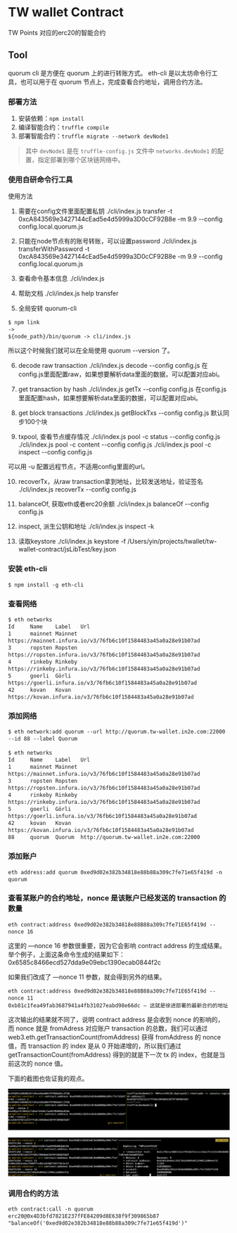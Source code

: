 # TW wallet Contract
TW Points 对应的erc20的智能合约

## Tool
quorum cli 是方便在 quorum 上的进行转账方式。
eth-cli 是以太坊命令行工具，也可以用于在 quorum 节点上，完成查看合约地址，调用合约方法。

### 部署方法
1. 安装依赖：`npm install`
2. 编译智能合约：`truffle compile`
3. 部署智能合约：`truffle migrate --network devNode1`
> 其中 `devNode1` 是在 `truffle-config.js` 文件中 `networks.devNode1` 的配置，指定部署到哪个区块链网络中。

### 使用自研命令行工具

使用方法
1. 需要在config文件里面配置私钥
./cli/index.js transfer -t 0xcA843569e3427144cEad5e4d5999a3D0cCF92B8e -m 9.9 --config config.local.quorum.js 

2. 只能在node节点有的账号转账，可以设置password
./cli/index.js transferWithPassword -t 0xcA843569e3427144cEad5e4d5999a3D0cCF92B8e -m 9.9 --config config.local.quorum.js 

3. 查看命令基本信息
./cli/index.js

4. 帮助文档
./cli/index.js help transfer 

5. 全局安转 quorum-cli
```
$ npm link
->
${node_path}/bin/quorum -> cli/index.js
```
所以这个时候我们就可以在全局使用 quorum --version 了。

6. decode raw transaction
./cli/index.js decode --config config.js
在config.js里面配置raw，如果想要解析data里面的数据，可以配置对应abi。

7. get transaction by hash
./cli/index.js getTx --config config.js
在config.js里面配置hash，如果想要解析data里面的数据，可以配置对应abi。

8. get block transactions
./cli/index.js getBlockTxs --config config.js 
默认同步100个块

9. txpool, 查看节点缓存情况
 ./cli/index.js pool -c status --config config.js 
 ./cli/index.js pool -c content --config config.js 
 ./cli/index.js pool -c inspect --config config.js 

可以用 -u 配置远程节点，不适用config里面的url。

10. recoverTx，从raw transaction拿到地址，比较发送地址，验证签名
./cli/index.js recoverTx --config config.js

11. balanceOf, 获取eth或者erc20余额
./cli/index.js balanceOf --config config.js

12. inspect, 派生公钥和地址
./cli/index.js inspect -k <privateKey> 

13. 读取keystore
 ./cli/index.js keystore -f /Users/yin/projects/twallet/tw-wallet-contract/jsLibTest/key.json


### 安装 eth-cli
```
$ npm install -g eth-cli
```

### 查看网络
```
$ eth networks 
Id     Name    Label   Url
1      mainnet Mainnet https://mainnet.infura.io/v3/76fb6c10f1584483a45a0a28e91b07ad
3      ropsten Ropsten https://ropsten.infura.io/v3/76fb6c10f1584483a45a0a28e91b07ad
4      rinkeby Rinkeby https://rinkeby.infura.io/v3/76fb6c10f1584483a45a0a28e91b07ad
5      goerli  Görli   https://goerli.infura.io/v3/76fb6c10f1584483a45a0a28e91b07ad
42     kovan   Kovan   https://kovan.infura.io/v3/76fb6c10f1584483a45a0a28e91b07ad
```

### 添加网络
```
$ eth network:add quorum --url http://quorum.tw-wallet.in2e.com:22000 --id 88 --label Quorum

$ eth networks                                                                                                          
Id     Name    Label   Url
1      mainnet Mainnet https://mainnet.infura.io/v3/76fb6c10f1584483a45a0a28e91b07ad
3      ropsten Ropsten https://ropsten.infura.io/v3/76fb6c10f1584483a45a0a28e91b07ad
4      rinkeby Rinkeby https://rinkeby.infura.io/v3/76fb6c10f1584483a45a0a28e91b07ad
5      goerli  Görli   https://goerli.infura.io/v3/76fb6c10f1584483a45a0a28e91b07ad
42     kovan   Kovan   https://kovan.infura.io/v3/76fb6c10f1584483a45a0a28e91b07ad
88     quorum  Quorum  http://quorum.tw-wallet.in2e.com:22000
```

### 添加账户
```
eth address:add quorum 0xed9d02e382b34818e88b88a309c7fe71e65f419d -n quorum
```

### 查看某账户的合约地址，nonce 是该账户已经发送的 transaction 的数量
```
eth contract:address 0xed9d02e382b34818e88B88a309c7fe71E65f419d --nonce 16
```

这里的 —nonce 16 参数很重要，因为它会影响 contract address 的生成结果。举个例子，上面这条命令生成的结果如下：
0x6585c8466ecd527dda9e09ebc1390ecab0844f2c

如果我们改成了 —nonce 11 参数，就会得到另外的结果。
```
eth contract:address 0xed9d02e382b34818e88B88a309c7fe71E65f419d --nonce 11
0xb81c1fea49fab3687941a4fb31027eabd98e66dc — 这就是徐进部署的最新合约的地址
```

这次输出的结果就不同了，说明 contract address 是会收到 nonce 的影响的，而 nonce 就是 fromAdress 对应账户 transaction 的总数，我们可以通过 web3.eth.getTransactionCount(fromAddress) 获得 fromAddress 的 nonce 值，而 transaction 的 index 是从 0 开始递增的，所以我们通过 getTransactionCount(fromAddress) 得到的就是下一次 tx 的 index，也就是当前这次的 nonce 值。

下面的截图也佐证我的观点。

![nonce](./images/nonce.png)

![nonce is equal to trasnaction count](./images/nonce-transaction-counts.png)

### 调用合约的方法
```
eth contract:call -n quorum erc20@0x4D3bfd7821E237fFE84209d8E638f9f309865b87 "balanceOf('0xed9d02e382b34818e88b88a309c7fe71e65f419d')"
```

